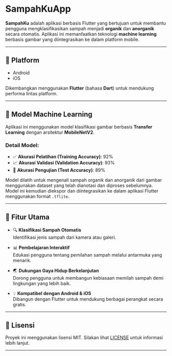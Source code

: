 
# SampahKuApp

**SampahKu** adalah aplikasi berbasis Flutter yang bertujuan untuk membantu pengguna mengklasifikasikan sampah menjadi **organik** dan **anorganik** secara otomatis. Aplikasi ini memanfaatkan teknologi **machine learning** berbasis gambar yang diintegrasikan ke dalam platform mobile.

---

## 📱 Platform
- Android
- iOS  

Dikembangkan menggunakan **Flutter** (bahasa **Dart**) untuk mendukung performa lintas platform.

---

## 🧠 Model Machine Learning

Aplikasi ini menggunakan model klasifikasi gambar berbasis **Transfer Learning** dengan arsitektur **MobileNetV2**.

### Detail Model:
- ✅ **Akurasi Pelatihan (Training Accuracy)**: 92%  
- 📈 **Akurasi Validasi (Validation Accuracy)**: 93%  
- 🧪 **Akurasi Pengujian (Test Accuracy)**: 89%

Model dilatih untuk mengenali sampah organik dan anorganik dari gambar menggunakan dataset yang telah dianotasi dan diproses sebelumnya. Model ini kemudian diekspor dan diintegrasikan ke dalam aplikasi Flutter menggunakan format `.tflite`.

---

## 🎯 Fitur Utama

- 🔍 **Klasifikasi Sampah Otomatis**  
  Identifikasi jenis sampah dari kamera atau galeri.

- 📊 **Pembelajaran Interaktif**  
  Edukasi pengguna tentang pemilahan sampah melalui antarmuka yang menarik.

- 🌏 **Dukungan Gaya Hidup Berkelanjutan**  
  Dorong pengguna untuk membangun kebiasaan memilah sampah demi lingkungan yang lebih baik.

- 💡 **Kompatibel dengan Android & iOS**  
  Dibangun dengan Flutter untuk mendukung berbagai perangkat secara gratis.

---


## 📄 Lisensi

Proyek ini menggunakan lisensi MIT. Silakan lihat [LICENSE](LICENSE) untuk informasi lebih lanjut.

---
